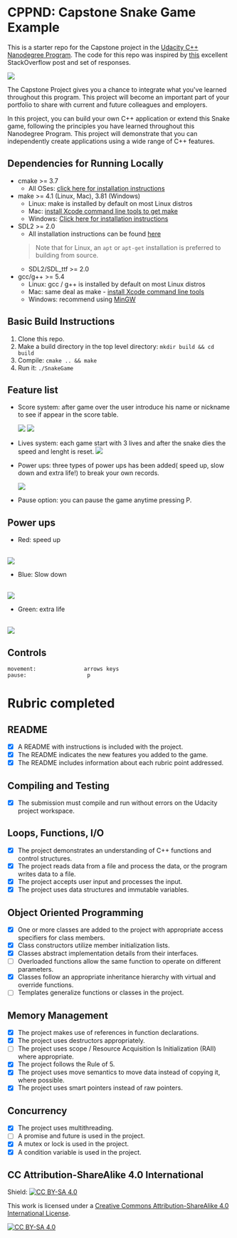# CPPND: Capstone Snake Game Example

This is a starter repo for the Capstone project in the [Udacity C++ Nanodegree Program](https://www.udacity.com/course/c-plus-plus-nanodegree--nd213). The code for this repo was inspired by [this](https://codereview.stackexchange.com/questions/212296/snake-game-in-c-with-sdl) excellent StackOverflow post and set of responses.

<img src="/assets/images/snake_gameplay.gif"/>

The Capstone Project gives you a chance to integrate what you've learned throughout this program. This project will become an important part of your portfolio to share with current and future colleagues and employers.

In this project, you can build your own C++ application or extend this Snake game, following the principles you have learned throughout this Nanodegree Program. This project will demonstrate that you can independently create applications using a wide range of C++ features.

## Dependencies for Running Locally
* cmake >= 3.7
  * All OSes: [click here for installation instructions](https://cmake.org/install/)
* make >= 4.1 (Linux, Mac), 3.81 (Windows)
  * Linux: make is installed by default on most Linux distros
  * Mac: [install Xcode command line tools to get make](https://developer.apple.com/xcode/features/)
  * Windows: [Click here for installation instructions](http://gnuwin32.sourceforge.net/packages/make.htm)
* SDL2 >= 2.0
  * All installation instructions can be found [here](https://wiki.libsdl.org/Installation)
  >Note that for Linux, an `apt` or `apt-get` installation is preferred to building from source.
  * SDL2/SDL_ttf >= 2.0
* gcc/g++ >= 5.4
  * Linux: gcc / g++ is installed by default on most Linux distros
  * Mac: same deal as make - [install Xcode command line tools](https://developer.apple.com/xcode/features/)
  * Windows: recommend using [MinGW](http://www.mingw.org/)

## Basic Build Instructions

1. Clone this repo.
2. Make a build directory in the top level directory: `mkdir build && cd build`
3. Compile: `cmake .. && make`
4. Run it: `./SnakeGame`

## Feature list
- Score system: after game over the user introduce his name or nickname to see if appear in the score table.
  <div>
    <img src="/assets/images/request_name.png"/>
    <img src="/assets/images/scoring_board.png"/>
  </div>

- Lives system: each game start with 3 lives and after the snake dies the speed and lenght is reset.
  <img src="/assets/images/lives.png"/>

- Power ups: three types of power ups has been added( speed up, slow down and extra life!) to break your own records.

  <img src="/assets/images/power_ups.png"/>


- Pause option: you can pause the game anytime pressing P.

## Power ups
- Red: speed up
<br>
  <img src="/assets/images/red.png"/>

- Blue: Slow down
<br>
  <img src="/assets/images/blue.png"/>

- Green: extra life
<br>
  <img src="/assets/images/green.png"/>

## Controls
    movement:               arrows keys
    pause:                   p

# Rubric completed
## README
  - [x] A README with instructions is included with the project.
  - [x] The README indicates the new features you added to the game.
  - [x] The README includes information about each rubric point addressed.
## Compiling and Testing
  - [x] The submission must compile and run without errors on the Udacity project workspace.
## Loops, Functions, I/O
  - [x] The project demonstrates an understanding of C++ functions and control structures.
  - [x] The project reads data from a file and process the data, or the program writes data to a file.
  - [x] The project accepts user input and processes the input.
  - [x] The project uses data structures and immutable variables.
## Object Oriented Programming
  - [x] One or more classes are added to the project with appropriate access specifiers for class members.
  - [x] Class constructors utilize member initialization lists.
  - [x] Classes abstract implementation details from their interfaces.
  - [ ] Overloaded functions allow the same function to operate on different parameters.
  - [x] Classes follow an appropriate inheritance hierarchy with virtual and override functions.
  - [ ] Templates generalize functions or classes in the project.
## Memory Management
  - [x] The project makes use of references in function declarations.
  - [x] The project uses destructors appropriately.
  - [ ] The project uses scope / Resource Acquisition Is Initialization (RAII) where appropriate.
  - [x] The project follows the Rule of 5.
  - [x] The project uses move semantics to move data instead of copying it, where possible.
  - [x] The project uses smart pointers instead of raw pointers.
## Concurrency
  - [x] The project uses multithreading.
  - [ ] A promise and future is used in the project.
  - [x] A mutex or lock is used in the project.
  - [x] A condition variable is used in the project.
## CC Attribution-ShareAlike 4.0 International


Shield: [![CC BY-SA 4.0][cc-by-sa-shield]][cc-by-sa]

This work is licensed under a
[Creative Commons Attribution-ShareAlike 4.0 International License][cc-by-sa].

[![CC BY-SA 4.0][cc-by-sa-image]][cc-by-sa]

[cc-by-sa]: http://creativecommons.org/licenses/by-sa/4.0/
[cc-by-sa-image]: https://licensebuttons.net/l/by-sa/4.0/88x31.png
[cc-by-sa-shield]: https://img.shields.io/badge/License-CC%20BY--SA%204.0-lightgrey.svg
